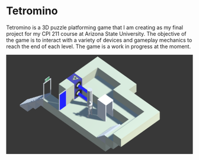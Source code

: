 # Tetromino
Tetromino is a 3D puzzle platforming game that I am creating as my 
final project for my CPI 211 course at Arizona State University. The
objective of the game is to interact with a variety of devices and
gameplay mechanics to reach the end of each level. The game is a work
in progress at the moment.

![](Media/001.png)